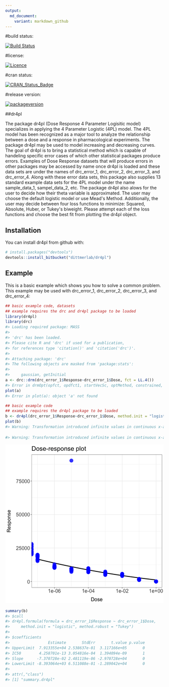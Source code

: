 ```yaml
---
output:
  md_document:
    variant: markdown_github
---
```



#build status:

[![Build Status](https://travis-ci.org/aubreybailey/dr4pl.svg?branch=master)](https://travis-ci.org/aubreybailey/dr4pl)

#license:

[![Licence](https://img.shields.io/badge/licence-GPL--3-blue.svg)](https://www.gnu.org/licenses/gpl-3.0.en.html)

#cran status:

[![CRAN_Status_Badge](http://www.r-pkg.org/badges/version/dr4pl)](https://cran.r-project.org/package=dr4pl)

#release version:

[![packageversion](https://img.shields.io/badge/GitHub%20Package%20version-1.1.3-orange.svg?style=flat-square)](commits/master)


##dr4pl

The package dr4pl (Dose Response 4 Parameter Logisitic model) specializes in applying the 4 Parameter Logistic (4PL) model. The 4PL model has been recognized as a major tool to analyze the relationship between a dose and a response in pharmacological experiments. The package dr4pl may be used to model increasing and decreasing curves. The goal of dr4pl is to bring a statistical method which is capable of handeling specific error cases of which other statistical packages produce errors. Examples of Dose Response datasets that will produce errors in other packages may be accessed by name once dr4pl is loaded and these data sets are under the names of drc_error_1, drc_error_2, drc_error_3, and drc_error_4. Along with these error data sets, this package also supplies 13 standard example data sets for the 4PL model under the name sample_data_1, sampel_data_2, etc. The package dr4pl also alows for the user to decide how their theta variable is approximated. The user may choose the default logistic model or use Mead's Method. Additionally, the user may decide between four loss functions to minimize: Squared, Absolute, Huber, or Tukey's biweight. Please attempt each of the loss functions and choose the best fit from plotting the dr4pl object.

## Installation

You can install dr4pl from github with:


```r
# install.packages("devtools")
devtools::install_bitbucket("dittmerlab/dr4pl")
```

## Example

This is a basic example which shows you how to solve a common problem. This example may be used with drc_error_1, drc_error_2, drc_error_3, and drc_error_4:


```r
## basic example code, datasets
## example requires the drc and dr4pl package to be loaded
library(dr4pl)
library(drc)
#> Loading required package: MASS
#> 
#> 'drc' has been loaded.
#> Please cite R and 'drc' if used for a publication,
#> for references type 'citation()' and 'citation('drc')'.
#> 
#> Attaching package: 'drc'
#> The following objects are masked from 'package:stats':
#> 
#>     gaussian, getInitial
a <- drc::drm(drc_error_1$Response~drc_error_1$Dose, fct = LL.4())
#> Error in drmOpt(opfct, opdfct1, startVecSc, optMethod, constrained, warnVal, : Convergence failed
plot(a)
#> Error in plot(a): object 'a' not found
```


```r
## basic example code
## example requires the dr4pl package to be loaded
b <- dr4pl(drc_error_1$Response~drc_error_1$Dose, method.init = "logistic", method.robust = "Tukey") 
plot(b)
#> Warning: Transformation introduced infinite values in continuous x-axis

#> Warning: Transformation introduced infinite values in continuous x-axis
```

![plot of chunk example_solution](inst/image/example_solution-1.png)

```r
summary(b)
#> $call
#> dr4pl.formula(formula = drc_error_1$Response ~ drc_error_1$Dose, 
#>     method.init = "logistic", method.robust = "Tukey")
#> 
#> $coefficients
#>                 Estimate       StdErr       t.value p.value
#> UpperLimit  7.913355e+04 2.538637e-01  3.117166e+05       0
#> IC50        4.258701e-13 3.054816e-04  1.394094e-09       1
#> Slope      -7.370728e-02 2.481119e-06 -2.970728e+04       0
#> LowerLimit -8.393064e+03 6.511088e-01 -1.289042e+04       0
#> 
#> attr(,"class")
#> [1] "summary.dr4pl"
```
